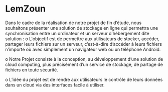 LemZoun
=======
Dans le cadre de la réalisation de notre projet de fin d’étude, nous souhaitons présenter une solution de stockage en ligne qui
permettra une synchronisation entre un ordinateur et un serveur d’hébergement dite solution :
o	  L'objectif est de permettre aux utilisateurs de stocker, accéder, partager leurs fichiers sur un serveur, c’est-à-dire 
    d’accéder à leurs fichiers n’importe où avec simplement un navigateur web ou un téléphone Android. 

o 	Notre Projet consiste à la conception,  au développement d’une solution de cloud computing, plus précisément d’un service de
    stockage, de partage de fichiers en toute sécurité.


o 	L’idée du projet est de rendre aux utilisateurs le contrôle de leurs données dans un cloud via des interfaces facile à utiliser. 
